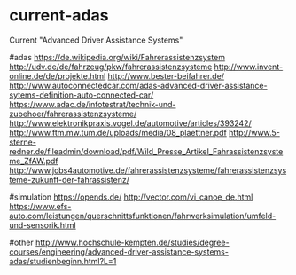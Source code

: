 # current-adas
Current "Advanced Driver Assistance Systems"

#adas
https://de.wikipedia.org/wiki/Fahrerassistenzsystem
http://udv.de/de/fahrzeug/pkw/fahrerassistenzsysteme
http://www.invent-online.de/de/projekte.html
http://www.bester-beifahrer.de/
http://www.autoconnectedcar.com/adas-advanced-driver-assistance-sytems-definition-auto-connected-car/
https://www.adac.de/infotestrat/technik-und-zubehoer/fahrerassistenzsysteme/
http://www.elektronikpraxis.vogel.de/automotive/articles/393242/
http://www.ftm.mw.tum.de/uploads/media/08_plaettner.pdf
http://www.5-sterne-redner.de/fileadmin/download/pdf/Wild_Presse_Artikel_Fahrassistenzsysteme_ZfAW.pdf
http://www.jobs4automotive.de/fahrerassistenzsysteme/fahrerassistenzsysteme-zukunft-der-fahrassistenz/

#simulation
https://opends.de/
http://vector.com/vi_canoe_de.html
https://www.efs-auto.com/leistungen/querschnittsfunktionen/fahrwerksimulation/umfeld-und-sensorik.html

#other
http://www.hochschule-kempten.de/studies/degree-courses/engineering/advanced-driver-assistance-systems-adas/studienbeginn.html?L=1
